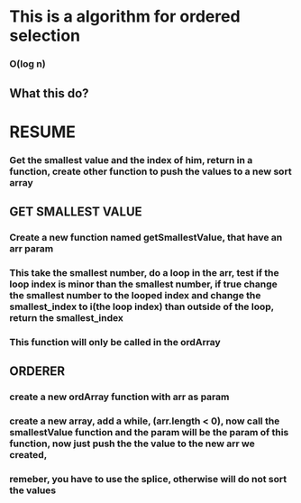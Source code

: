 # This is a algorithm for ordered selection

### O(log n)

## What this do?

# RESUME

### Get the smallest value and the index of him, return in a function, create other function to push the values to a new sort array

## GET SMALLEST VALUE

### Create a new function named getSmallestValue, that have an arr param

### This take the smallest number, do a loop in the arr, test if the loop index is minor than the smallest number, if true change the smallest number to the looped index and change the smallest_index to i(the loop index) than outside of the loop, return the smallest_index

### This function will only be called in the ordArray

## ORDERER

### create a new ordArray function with arr as param
### create a new array, add a while, (arr.length < 0), now call the smallestValue function and the param will be the param of this function, now just push the the value to the new arr we created,

### remeber, you have to use the splice, otherwise will do not sort the values
